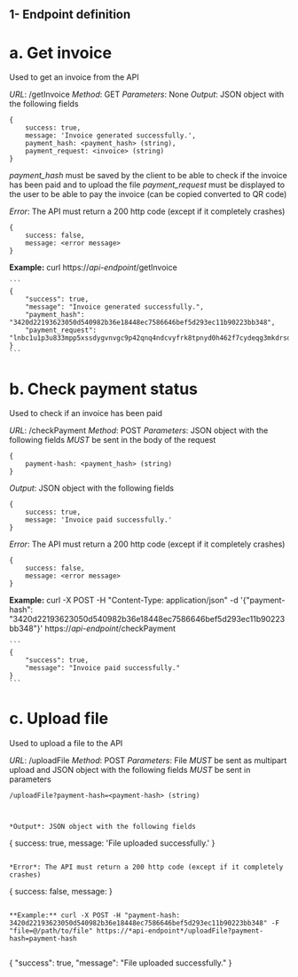 ## 1- Endpoint definition

# a. Get invoice

Used to get an invoice from the API

*URL*: /getInvoice
*Method*: GET
*Parameters*: None
*Output*: JSON object with the following fields
```
{
    success: true,
    message: 'Invoice generated successfully.',
    payment_hash: <payment_hash> (string),
    payment_request: <invoice> (string)
}
```

*payment_hash* must be saved by the client to be able to check if the invoice has been paid and to upload the file
*payment_request* must be displayed to the user to be able to pay the invoice (can be copied converted to QR code)

*Error*: The API must return a 200 http code (except if it completely crashes)
```
{
    success: false,
    message: <error message>
}
```

**Example:** curl https://*api-endpoint*/getInvoice
    
    ```
    {
        "success": true,
        "message": "Invoice generated successfully.",
        "payment_hash": "3420d22193623050d540982b36e18448ec7586646bef5d293ec11b90223bb348",
        "payment_request": "lnbc1u1p3u833mpp5xssdygvnvgc9p42qnq4ndcvyfrk8tpnyd0h462f7cydeqg3mkdrsdq9xycrqsp59uy0rmde2qe4kcstvgxwugnr2qxgv7pzgwh9jvhcneeaazz2uhzsxqy9gcqcqzys9qrsgqrzjqv5mk8udss3k4uhm2s3urp2dr4ejequpwmq20czjs605rskl68rzwy2ty3x9af75xyqqqqlgqqqq86qq3udg2j83nmgczshtuhy6wt6vu9zrugqugwzwdq7dd0pcneurzkfz68q8jk58khz034j8ele2jwza8meu3ecp73wp2vwzgzdj2exg3zxuqpd5rw93"
    }
    ```

# b. Check payment status

Used to check if an invoice has been paid

*URL*: /checkPayment
*Method*: POST
*Parameters*: JSON object with the following fields *MUST* be sent in the body of the request
```
{
    payment-hash: <payment_hash> (string)
}
```

*Output*: JSON object with the following fields
```
{
    success: true,
    message: 'Invoice paid successfully.'
}
```

*Error*: The API must return a 200 http code (except if it completely crashes)
```
{
    success: false,
    message: <error message>
}
```

**Example:** curl -X POST -H "Content-Type: application/json" -d '{"payment-hash": "3420d22193623050d540982b36e18448ec7586646bef5d293ec11b90223bb348"}' https://*api-endpoint*/checkPayment
    
    ```
    {
        "success": true,
        "message": "Invoice paid successfully."
    }
    ```

# c. Upload file

Used to upload a file to the API

*URL*: /uploadFile
*Method*: POST
*Parameters*: File *MUST* be sent as multipart upload and JSON object with the following fields *MUST* be sent in parameters
```
/uploadFile?payment-hash=<payment-hash> (string)
```
```


*Output*: JSON object with the following fields
```
{
    success: true,
    message: 'File uploaded successfully.'
}
```

*Error*: The API must return a 200 http code (except if it completely crashes)
```
{
    success: false,
    message: <error message>
}
```

**Example:** curl -X POST -H "payment-hash: 3420d22193623050d540982b36e18448ec7586646bef5d293ec11b90223bb348" -F "file=@/path/to/file" https://*api-endpoint*/uploadFile?payment-hash=payment-hash
    
```
{
    "success": true,
    "message": "File uploaded successfully."
}
```


